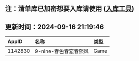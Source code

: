 ## 注：清单库已加密想要入库请使用 ([入库工具](https://github.com/BlankTMing/ManifestAutoUpdate/releases))

## 更新时间：2024-09-16 21:19:46
| AppID | 名称 | 类型  |
| :-------------------- | :----------------------------- | :----------- |
| 1142830 | 9-nine-春色春恋春熙风| Game |
